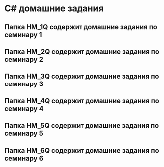 # C# домашние задания 

## Папка **HM_1Q** содержит домашние задания по семинару 1
## Папка **HM_2Q** содержит домашние задания по семинару 2
## Папка **HM_3Q** содержит домашние задания по семинару 3
## Папка **HM_4Q** содержит домашние задания по семинару 4
## Папка **HM_5Q** содержит домашние задания по семинару 5
## Папка **HM_6Q** содержит домашние задания по семинару 6